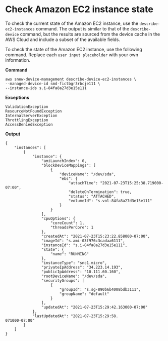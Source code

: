 # Check Amazon EC2 instance state<a name="sdm-cli-describe-ec2-instances"></a>

To check the current state of the Amazon EC2 instance, use the `describe-ec2-instances` command\. The output is similar to that of the `describe-device` command, but the results are sourced from the device cache in the AWS Cloud and include a subset of the available fields\.

To check the state of the Amazon EC2 instance, use the following command\. Replace each `user input placeholder` with your own information\.

**Command**

```
aws snow-device-management describe-device-ec2-instances \
--managed-device-id smd-fictbgr3rbcje111 \
--instance-ids s.i-84fa8a27d3e15e111
```

**Exceptions**

```
ValidationException
ResourceNotFoundException
InternalServerException
ThrottlingException
AccessDeniedException
```

**Output**

```
{
    "instances": [
        {
            "instance": {
                "amiLaunchIndex": 0,
                "blockDeviceMappings": [
                    {
                        "deviceName": "/dev/sda",
                        "ebs": {
                            "attachTime": "2021-07-23T15:25:38.719000-07:00",
                            "deleteOnTermination": true,
                            "status": "ATTACHED",
                            "volumeId": "s.vol-84fa8a27d3e15e111"
                        }
                    }
                ],
                "cpuOptions": {
                    "coreCount": 1,
                    "threadsPerCore": 1
                },
                "createdAt": "2021-07-23T15:23:22.858000-07:00",
                "imageId": "s.ami-03f976c3cadaa6111",
                "instanceId": "s.i-84fa8a27d3e15e111",
                "state": {
                    "name": "RUNNING"
                },
                "instanceType": "snc1.micro",
                "privateIpAddress": "34.223.14.193",
                "publicIpAddress": "10.111.60.160",
                "rootDeviceName": "/dev/sda",
                "securityGroups": [
                    {
                        "groupId": "s.sg-890b6b4008bdb3111",
                        "groupName": "default"
                    }
                ],
                "updatedAt": "2021-07-23T15:29:42.163000-07:00"
            },
            "lastUpdatedAt": "2021-07-23T15:29:58.
071000-07:00"
        }
    ]
}
```